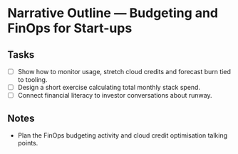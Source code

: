 # Narrative Outline — Budgeting and FinOps for Start-ups

## Tasks
- [ ] Show how to monitor usage, stretch cloud credits and forecast burn tied to tooling.
- [ ] Design a short exercise calculating total monthly stack spend.
- [ ] Connect financial literacy to investor conversations about runway.

## Notes
- Plan the FinOps budgeting activity and cloud credit optimisation talking points.

